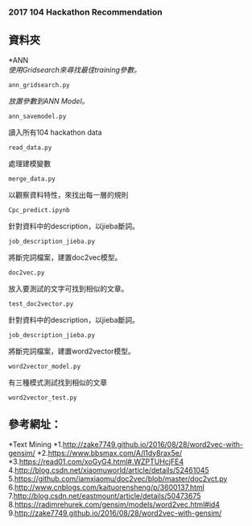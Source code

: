 ### 2017 104 Hackathon Recommendation
## 資料夾
*ANN<br />
*使用Gridsearch來尋找最佳training參數。*
```
ann_gridsearch.py
```
*放置參數到ANN Model。*
```
ann_savemodel.py
```

讀入所有104 hackathon data
```
read_data.py
```
處理建模變數
```
merge_data.py
```
以觀察資料特性，來找出每一層的規則
```
Cpc_predict.ipynb
```
針對資料中的description，以jieba斷詞。
```
job_description_jieba.py
```
將斷完詞檔案，建置doc2vec模型。
```
doc2vec.py
```
放入要測試的文字可找到相似的文章。
```
test_doc2vector.py
```
針對資料中的description，以jieba斷詞。
```
job_description_jieba.py
```
將斷完詞檔案，建置word2vector模型。
```
word2vector_model.py
```
有三種模式測試找到相似的文章
```
word2vector_test.py
```
## 參考網址：
*Text Mining
*1.http://zake7749.github.io/2016/08/28/word2vec-with-gensim/
*2.https://www.bbsmax.com/A/l1dy8rax5e/
*3.https://read01.com/xoGyG4.html#.WZPTUHcjFE4
4.http://blog.csdn.net/xiaomuworld/article/details/52461045
5.https://github.com/iamxiaomu/doc2vec/blob/master/doc2vct.py
6.http://www.cnblogs.com/kaituorensheng/p/3600137.html
7.http://blog.csdn.net/eastmount/article/details/50473675
8.https://radimrehurek.com/gensim/models/word2vec.html#id4
9.http://zake7749.github.io/2016/08/28/word2vec-with-gensim/

